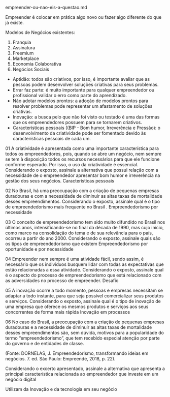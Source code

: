 empreender-ou-nao-eis-a-questao.md

Empreender é colocar em prática algo novo ou fazer algo diferente do que já existe. 

Modelos de Negócios existentes:
1. Franquia
2. Assinatura
3. Freemium
4. Marketplace
5. Economia Colaborativa
6. Negócios Sociais

- Aptidão: todos são criativos, por isso, é importante avaliar que as pessoas podem desenvolver soluções criativas para seus problemas.
- Errar faz parte: é muito importante para qualquer empreendedor ou profissional validar o erro como parte do aprendizado.
- Não adotar modelos prontos: a adoção de modelos prontos para resolver problemas pode representar um afastamento de soluções criativas.
- Inovação: a busca pelo que não foi visto ou testado é uma das formas que os empreendedores possuem para se tornarem criativos.
- Características pessoais ((BIP - Bom humor, Irreverência e Pressão): o desenvolvimento da criatividade pode ser fomentado devido às características pessoais de cada um.

01
A criatividade é apresentada como uma importante característica para todos os empreendedores, pois, quando se abre um negócio, nem sempre se tem à disposição todos os recursos necessários para que ele funcione conforme esperado. Por isso, o uso da criatividade é essencial. Considerando o exposto, assinale a alternativa que possui relação com a necessidade de o empreendedor apresentar bom humor e irreverência na gestão dos seus negócios.
​Características pessoais

02
No Brasil, há uma preocupação com a criação de pequenas empresas duradouras e com a necessidade de diminuir as altas taxas de mortalidade desses empreendimentos. Considerando o exposto, assinale qual é o tipo de empreendedorismo mais frequente no Brasil .
​Empreendedorismo por necessidade

03
​O conceito de empreendedorismo tem sido muito difundido no Brasil nos últimos anos, intensificando-se no final da década de 1990, mas cujo início, como marco na consolidação do tema e de sua relevância para o país, ocorreu a partir do ano 2000. Considerando o exposto, assinale quais são os tipos de empreendedorismo que existem
​Empreendedorismo por oportunidade e por necessidade

04
Empreender nem sempre é uma atividade fácil, sendo assim, é necessário que os indivíduos busquem lidar com todas as expectativas que estão relacionadas a essa atividade. Considerando o exposto, assinale qual é o aspecto do processo de empreendedorismo que está relacionado com as adversidades no processo de empreender.
Desafio

05
​A inovação ocorre a todo momento, pessoas e empresas necessitam se adaptar a todo instante, para que seja possível comercializar seus produtos e serviços. Considerando o exposto, assinale qual é o tipo de inovação de uma empresa que oferece os mesmos produtos e serviços aos seus concorrentes de forma mais rápida
​Inovação em processos

06
No caso do Brasil, a preocupação com a criação de pequenas empresas duradouras e a necessidade de diminuir as altas taxas de mortalidade desses empreendimentos são, sem dúvida, motivos para a popularidade do termo “empreendedorismo”, que tem recebido especial atenção por parte do governo e de entidades de classe.

(Fonte: DORNELAS, J. Empreendedorismo, transformando ideias em negócios. 7. ed. São Paulo: Empreende, 2018, p. 22).

Considerando o excerto apresentado, assinale a alternativa que apresenta a principal característica relacionada ao empreendedor que investe em um negócio digital

​Utilizam da Inovação e da tecnologia em seu negócio